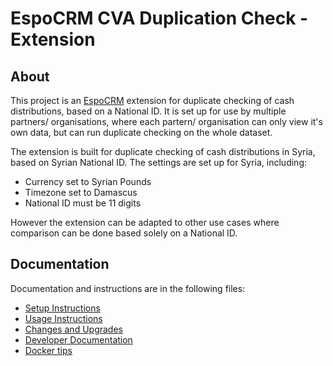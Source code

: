 # EspoCRM CVA Duplication Check - Extension

## About

This project is an [EspoCRM](https://www.espocrm.com/) extension for duplicate checking of cash distributions, based on a National ID. It is set up for use by multiple partners/ organisations, where each partern/ organisation can only view it's own data, but can run duplicate checking on the whole dataset.

The extension is built for duplicate checking of cash distributions in Syria, based on Syrian National ID. The settings are set up for Syria, including:

- Currency set to Syrian Pounds
- Timezone set to Damascus
- National ID must be 11 digits

However the extension can be adapted to other use cases where comparison can be done based solely on a National ID.


## Documentation

Documentation and instructions are in the following files:

- [Setup Instructions](https://github.com/IFRC-Secretariat/espocrm-cva-duplicate-check/blob/main/docs/01-setup.md)
- [Usage Instructions](https://github.com/IFRC-Secretariat/espocrm-cva-duplicate-check/blob/main/docs/02-usage.md)
- [Changes and Upgrades](https://github.com/IFRC-Secretariat/espocrm-cva-duplicate-check/blob/main/docs/03-changes-upgrades.md)
- [Developer Documentation](https://github.com/IFRC-Secretariat/espocrm-cva-duplicate-check/blob/main/docs/04-developer-documentation.md)
- [Docker tips](https://github.com/IFRC-Secretariat/espocrm-cva-duplicate-check/blob/main/docs/05-docker.md)